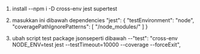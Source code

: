 1. install 
--npm i -D cross-env jest supertest

2. masukkan ini dibawah dependencies
 "jest": {
    "testEnvironment": "node",
    "coveragePathIgnorePatterns": [
      "/node_modules/"
    ]
  }

3. ubah script test package jsonseperti dibawah
--"test": "cross-env NODE_ENV=test jest --testTimeout=10000 --coverage --forceExit",
